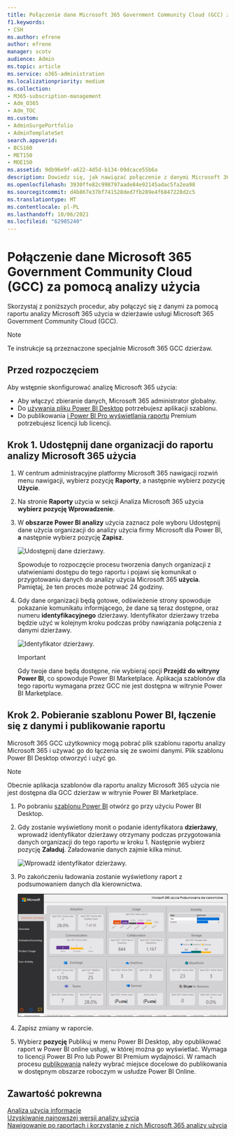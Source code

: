 ```yaml
---
title: Połączenie dane Microsoft 365 Government Community Cloud (GCC) za pomocą analizy użycia
f1.keywords:
- CSH
ms.author: efrene
author: efrene
manager: scotv
audience: Admin
ms.topic: article
ms.service: o365-administration
ms.localizationpriority: medium
ms.collection:
- M365-subscription-management
- Adm_O365
- Adm_TOC
ms.custom:
- AdminSurgePortfolio
- AdminTemplateSet
search.appverid:
- BCS160
- MET150
- MOE150
ms.assetid: 9db96e9f-a622-4d5d-b134-09dcace55b6a
description: Dowiedz się, jak nawiązać połączenie z danymi Microsoft 365 Government Community Cloud dzierżawie usługi (GCC) przy użyciu aplikacji szablonu analizy Microsoft 365 w aplikacji Power BI.
ms.openlocfilehash: 3930ffe82c998797aade84e92145adac5fa2ea98
ms.sourcegitcommit: d4b867e37bf741528ded7fb289e4f6847228d2c5
ms.translationtype: MT
ms.contentlocale: pl-PL
ms.lasthandoff: 10/06/2021
ms.locfileid: "62985240"
---
```

# <a name="connect-to-microsoft-365-government-community-cloud-gcc-data-with-usage-analytics"></a>Połączenie dane Microsoft 365 Government Community Cloud (GCC) za pomocą analizy użycia

Skorzystaj z poniższych procedur, aby połączyć się z danymi za pomocą raportu analizy Microsoft 365 użycia w dzierżawie usługi Microsoft 365 Government Community Cloud (GCC). 

> [!NOTE]
> Te instrukcje są przeznaczone specjalnie Microsoft 365 GCC dzierżaw. 

## <a name="before-you-begin"></a>Przed rozpoczęciem

Aby wstępnie skonfigurować analizę Microsoft 365 użycia: 

- Aby włączyć zbieranie danych, Microsoft 365 administrator globalny. 
- Do [używania pliku Power BI Desktop](https://powerbi.microsoft.com/en-us/desktop/) potrzebujesz aplikacji szablonu. 
- Do publikowania [i Power BI Pro wyświetlania raportu](https://go.microsoft.com/fwlink/p/?linkid=845347) Premium potrzebujesz licencji lub licencji. 

## <a name="step-1-make-you-organizations-data-available-for-the-microsoft-365-usage-analytics-report"></a>Krok 1. Udostępnij dane organizacji do raportu analizy Microsoft 365 użycia

1. W centrum administracyjne platformy Microsoft 365 nawigacji rozwiń menu nawigacji, wybierz pozycję **Raporty**, a następnie wybierz pozycję **Użycie**. 
2. Na stronie **Raporty** użycia w sekcji Analiza Microsoft 365 użycia **wybierz pozycję Wprowadzenie**. 
3. W **obszarze Power BI analizy** użycia zaznacz pole wyboru Udostępnij dane użycia organizacji do analizy użycia firmy Microsoft dla Power BI, **a** następnie wybierz pozycję **Zapisz**.

    ![Udostępnij dane dzierżawy.](../../media/usage-analytics/make-data-available.png) 



    Spowoduje to rozpoczęcie procesu tworzenia danych organizacji z ułatwieniami dostępu do tego raportu i pojawi się komunikat o przygotowaniu danych do analizy użycia Microsoft 365 **użycia**. Pamiętaj, że ten proces może potrwać 24 godziny. 

4. Gdy dane organizacji będą gotowe, odświeżenie strony spowoduje pokazanie komunikatu informjącego, że dane są teraz dostępne, oraz numeru **identyfikacyjnego** dzierżawy. Identyfikator dzierżawy trzeba będzie użyć w kolejnym kroku podczas próby nawiązania połączenia z danymi dzierżawy. 
 
    ![Identyfikator dzierżawy.](../../media/usage-analytics/tenant-id-gcc.png) 
 
    > [!IMPORTANT]
    > Gdy twoje dane będą dostępne, nie wybieraj opcji **Przejdź do witryny Power BI**, co spowoduje Power BI Marketplace.  Aplikacja szablonów dla tego raportu wymagana przez GCC nie jest dostępna w witrynie Power BI Marketplace.  


## <a name="step-2-download-the-power-bi-template-connect-to-your-data-and-publish-the-report"></a>Krok 2. Pobieranie szablonu Power BI, łączenie się z danymi i publikowanie raportu

Microsoft 365 GCC użytkownicy mogą pobrać plik szablonu raportu analizy Microsoft 365 i używać go do łączenia się ze swoimi danymi. Plik szablonu Power BI Desktop otworzyć i użyć go. 

 > [!NOTE]
 > Obecnie aplikacja szablonów dla raportu analizy Microsoft 365 użycia nie jest dostępna dla GCC dzierżaw w witrynie Power BI Marketplace.  

1. Po pobraniu [szablonu Power BI](https://download.microsoft.com/download/7/8/2/782ba8a7-8d89-4958-a315-dab04c3b620c/Microsoft%20365%20Usage%20Analytics.pbit) otwórz go przy użyciu Power BI Desktop. 
2. Gdy zostanie wyświetlony monit o podanie identyfikatora **dzierżawy**, wprowadź identyfikator dzierżawy otrzymany podczas przygotowania danych organizacji do tego raportu w kroku 1. Następnie wybierz pozycję **Załaduj**. Załadowanie danych zajmie kilka minut. 

    ![Wprowadź identyfikator dzierżawy.](../../media/usage-analytics/add-tenant-id.png) 



3. Po zakończeniu ładowania zostanie wyświetlony raport z podsumowaniem danych dla kierownictwa. 

    ![Podsumowanie dla kierownictwa.](../../media/usage-analytics/exec-summary.png) 
 

4. Zapisz zmiany w raporcie. 
5. Wybierz **pozycję** Publikuj w menu Power BI Desktop, aby opublikować raport w Power BI online usługi, w której można go wyświetlać. Wymaga to licencji Power BI Pro lub Power BI Premium wydajności. W ramach procesu [publikowania](/power-bi/create-reports/desktop-upload-desktop-files#to-publish-a-power-bi-desktop-dataset-and-reports) należy wybrać miejsce docelowe do publikowania w dostępnym obszarze roboczym w usłudze Power BI Online.

## <a name="related-content"></a>Zawartość pokrewna

[Analiza użycia informacje](usage-analytics.md) </br>
[Uzyskiwanie najnowszej wersji analizy użycia](get-the-latest-version-of-usage-analytics.md) </br>
[Nawigowanie po raportach i korzystanie z nich Microsoft 365 analizy użycia](navigate-and-utilize-reports.md) </br>